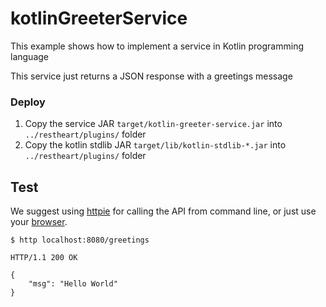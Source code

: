# kotlinGreeterService

This example shows how to implement a service in Kotlin programming language

This service just returns a JSON response with a greetings message

### Deploy

1. Copy the service JAR `target/kotlin-greeter-service.jar` into `../restheart/plugins/` folder
1. Copy the kotlin stdlib JAR `target/lib/kotlin-stdlib-*.jar` into `../restheart/plugins/` folder

## Test

We suggest using [httpie](https://httpie.org) for calling the API from command line, or just use your [browser](http://localhost:8080/greetings).

```http
$ http localhost:8080/greetings

HTTP/1.1 200 OK

{
    "msg": "Hello World"
}
```
